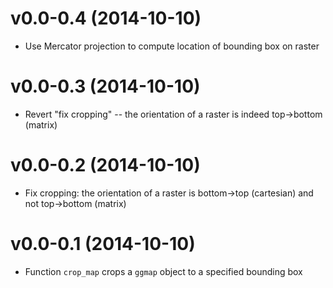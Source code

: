 v0.0-0.4 (2014-10-10)
===

* Use Mercator projection to compute location of bounding box on raster

v0.0-0.3 (2014-10-10)
===

* Revert "fix cropping" -- the orientation of a raster is indeed top->bottom (matrix)

v0.0-0.2 (2014-10-10)
===

* Fix cropping: the orientation of a raster is bottom->top (cartesian) and not top->bottom (matrix)

v0.0-0.1 (2014-10-10)
===

* Function `crop_map` crops a `ggmap` object to a specified bounding box

